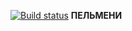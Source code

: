 [![Build status](https://ci.appveyor.com/api/projects/status/ku9tusl9y7hoidp6?svg=true)](https://ci.appveyor.com/project/01632551/automaticated-tasting-homework-api-ci-postman-echo)
**ПЕЛЬМЕНИ**